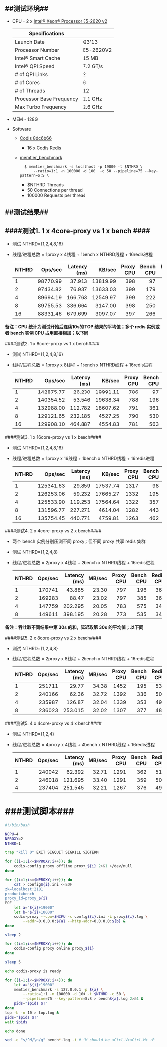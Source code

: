 ##测试环境##
-----------

+ CPU - 2 x [Intel® Xeon® Processor E5-2620 v2](http://ark.intel.com/products/75789/Intel-Xeon-Processor-E5-2620-v2-15M-Cache-2_10-GHz) 
    
    | Specifications              |               |
    | --------------------------- |:--------------|
    | Launch Date                 | Q3'13         |
    | Processor Number            | E5-2620V2     |
    | Intel® Smart Cache          | 15 MB         |
    | Intel® QPI Speed            | 7.2 GT/s      |
    | \# of QPI Links             | 2             |
    | \# of Cores                 | 6             |
    | \# of Threads               | 12            |
    | Processor Base Frequency    | 2.1 GHz       |
    | Max Turbo Frequency         | 2.6 GHz       |     

+ MEM - 128G

+ Software

    - [Codis 8dc6b66](https://github.com/hmaimi/codis/commit/886d84f0b3da45b20a085e79f6fbb35384ad0172)
    
        * 16 x Codis Redis
            
    - [memtier_benchmark](http://highscalability.com/blog/2014/8/27/the-12m-opssec-redis-cloud-cluster-single-server-unbenchmark.html)
    
            $ memtier_benchmark -s localhost -p 19000 -t $NTHRD \
                --ratio=1:1 -n 100000 -d 100  -c 50 --pipeline=75 --key-pattern=S:S \
            
        + $NTHRD Threads
        + 50        Connections per thread
        + 100000    Requests per thread


##测试结果##
-----------

####测试1. 1 x 4core-proxy vs 1 x bench ####
----------------------------------------------

+ 测试 NTHRD={1,2,4,8,16}

+ 线程/进程总数 = 1proxy x 4线程 + 1bench x NTHRD线程 + 16redis进程
            
    | NTHRD | Ops/sec    | Latency (ms) | KB/sec    | Proxy CPU | Bench CPU | Redis CPU | Total CPU | Load  |
    | ----- | ---------: | -----------: | --------: | --------: | --------: | --------: | --------: | ----: |
    | 1     | 98770.99   | 37.913       | 13819.99  | 398       | 97        | 182       | 677       | 0.697 |
    | 2     | 97434.82   | 76.937       | 13633.03  | 399       | 179       | 185       | 763       | 1.448 |
    | 4     | 89694.19   | 166.763      | 12549.97  | 399       | 222       | 176       | 797       | 1.866 |
    | 8     | 89755.53   | 336.664      | 3147.00   | 398       | 250       | 179       | 827       | 1.810 |
    | 16    | 88331.46   | 679.699      | 3097.07   | 397       | 266       | 266       | 842       | 1.932 |
    
**备注：CPU 统计为测试开始后连续10s的 TOP 结果的平均值；多个 redis 实例或者 bench 实例 CPU 占用直接相加；以下同**
    
####测试2. 1 x 8core-proxy vs 1 x bench####

+ 测试 NTHRD={1,2,4,8,16}

+ 线程/进程总数 = 1proxy x 8线程 + 1bench x NTHRD线程 + 16redis进程
            
    | NTHRD | Ops/sec    | Latency (ms) | KB/sec    | Proxy CPU | Bench CPU | Redis CPU | Total CPU | Load  |
    | ----- | ---------: | -----------: | --------: | --------: | --------: | --------: | --------: | ----: |
    | 1     | 142875.77  | 26.230       | 19991.11  | 786       | 97        | 298       | 1181      | 1.003 |
    | 2     | 140354.52  | 53.546       | 19638.34  | 788       | 196       | 308       | 1292      | 2.491 |
    | 4     | 132988.00  | 112.782      | 18607.62  | 791       | 361       | 291       | 1443      | 4.455 |
    | 8     | 129121.65  | 232.185      | 4527.25   | 790       | 530       | 289       | 1609      | 5.221 |
    | 16    | 129908.10  | 464.887      | 4554.83   | 781       | 563       | 295       | 1639      | 7.849 |
    

####测试3. 1 x 16core-proxy vs 1 x bench####

+ 测试 NTHRD={1,2,4,8,16}

+ 线程/进程总数 = 1proxy x 16线程 + 1bench x NTHRD线程 + 16redis进程
            
    | NTHRD | Ops/sec    | Latency (ms) | KB/sec    | Proxy CPU | Bench CPU | Redis CPU | Total CPU | Load  |
    | ----- | ---------: | -----------: | --------: | --------: | --------: | --------: | --------: | ----: |
    | 1     | 125341.63  | 29.859       | 17537.74  | 1317      | 98        | 291       | 1706      | 2.800 |
    | 2     | 126253.06  | 59.232       | 17665.27  | 1332      | 195       | 299       | 1826      | 7.207 |
    | 4     | 125533.90  | 119.253      | 17564.64  | 1322      | 357       | 332       | 1990      | 11.59 |
    | 8     | 131596.77  | 227.271      | 4614.04   | 1282      | 443       | 335       | 2057      | 13.65 |
    | 16    | 135754.45  | 440.771      | 4759.81   | 1263      | 462       | 335       | 2060      | 14.66 |

####测试4. 2 x 4core-proxy vs 2 x bench####

+ 两个 bench 实例分别压测不同 proxy；但不同 proxy 共享 redis 集群

+ 测试 NTHRD={1,2,4,8}

+ 线程/进程总数 = 2proxy x 4线程 + 2bench x NTHRD线程 + 16redis进程

    | NTHRD | Ops/sec   | Latency (ms) | MB/sec  | Proxy CPU | Bench CPU | Redis CPU | Total CPU | Load  |
    | ----- | --------: | -----------: | ------: | --------: | --------: | --------: | --------: | ----: |
    | 1     | 170741    | 43.885       | 23.30   | 797       | 196       | 367       | 1360      | 2.340 |
    | 2     | 169283    | 88.47        | 23.02   | 797       | 385       | 366       | 1548      | 4.248 |
    | 4     | 147759    | 202.295      | 20.05   | 783       | 575       | 344       | 1702      | 6.762 |
    | 8     | 149611    | 398.195      | 20.28   | 773       | 535       | 344       | 1652      | 11.33 |
    
**备注：吞吐取不同结果中第 30s 的和，延迟取第 30s 的平均值；以下同**

####测试5. 2 x 8core-proxy vs 2 x bench####

+ 测试 NTHRD={1,2,4,8}

+ 线程/进程总数 = 2proxy x 8线程 + 2bench x NTHRD线程 + 16redis进程
            
    | NTHRD | Ops/sec   | Latency (ms) | MB/sec  | Proxy CPU | Bench CPU | Redis CPU | Total CPU | Load  |
    | ----- | --------: | -----------: | ------: | --------: | --------: | --------: | --------: | ----: |
    | 1     | 251711    | 29.77        | 34.38   | 1452      | 195       | 535       | 2182      | 11.71 |
    | 2     | 240166    | 62.36        | 32.72   | 1392      | 336       | 504       | 2232      | 10.22 |
    | 4     | 235987    | 126.87       | 32.04   | 1339      | 353       | 496       | 2188      | 11.46 |
    | 8     | 236023    | 253.015      | 32.02   | 1307      | 377       | 486       | 2170      | 14.01 |
        
####测试5. 4 x 4core-proxy vs 4 x bench####

+ 测试 NTHRD={1,2,4}

+ 线程/进程总数 = 4proxy x 4线程 + 4bench x NTHRD线程 + 16redis进程
                
    | NTHRD | Ops/sec   | Latency (ms) | MB/sec  | Proxy CPU | Bench CPU | Redis CPU | Total CPU | Load  |
    | ----- | --------: | -----------: | ------: | --------: | --------: | --------: | --------: | ----: |
    | 1     | 240042    | 62.392       | 32.71   | 1291      | 362       | 512       | 2165      | 42.84 |
    | 2     | 246018    | 121.695      | 33.40   | 1291      | 359       | 509       | 2159      | 21.47 |
    | 4     | 237404    | 251.545      | 32.21   | 1267      | 376       | 496       | 2139      | 19.77 |    


###测试脚本###
============

```bash
#!/bin/bash

NCPU=4
NPROXY=2
NTHRD=1

trap "kill 0" EXIT SIGQUIT SIGKILL SIGTERM

for ((i=1;i<=$NPROXY;i++)); do
    codis-config proxy offline proxy_${i} 2>&1 >/dev/null
done

for ((i=1;i<=$NPROXY;i++)); do
    cat > config${i}.ini <<EOF
zk=localhost:2181
product=bench
proxy_id=proxy_${i}
EOF
    let a="${i}+19000"
    let b="${i}+10000"
    codis-proxy --cpu=$NCPU -c config${i}.ini -L proxy${i}.log \
        --addr=0.0.0.0:${a} --http-addr=0.0.0.0:${b} &
done

sleep 2

for ((i=1;i<=$NPROXY;i++)); do
    codis-config proxy online proxy_${i}
done

sleep 5

echo codis-proxy is ready

for ((i=1;i<=$NPROXY;i++)); do
    let a="${i}+19000"
    memtier_benchmark -s 127.0.0.1 -p ${a} \
        --ratio=1:1 -n 100000 -d 100 -t $NTHRD -c 50 \
        --pipeline=75 --key-pattern=S:S > bench${a}.log 2>&1 &
    pids="$pids $!"
done
top -b -n 10 > top.log &
pids="$pids $!"
wait $pids

echo done

sed -e "s/^M/\n/g" bench*.log -i # ^M should be <Ctrl-V><Ctrl-M> :P
```
